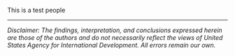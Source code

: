 This is a test people

---

*Disclaimer: The findings, interpretation, and conclusions expressed herein are those of the authors and do not necessarily reflect the views of United States Agency for International Development. All errors remain our own.*
